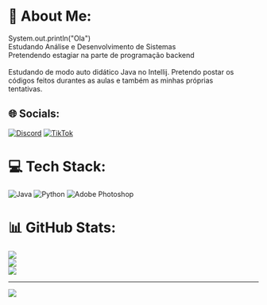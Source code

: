# 💫 About Me:
System.out.println("Ola")<br>Estudando Análise e Desenvolvimento de Sistemas<br>Pretendendo estagiar na parte de programação backend<br><br>Estudando de modo auto didático Java no Intellij. Pretendo postar os<br>códigos feitos durantes as aulas e também as minhas próprias <br>tentativas. <br>


## 🌐 Socials:
[![Discord](https://img.shields.io/badge/Discord-%237289DA.svg?logo=discord&logoColor=white)](https://discord.gg/https://discord.gg/37knB2ux7j) [![TikTok](https://img.shields.io/badge/TikTok-%23000000.svg?logo=TikTok&logoColor=white)](https://tiktok.com/@https://www.tiktok.com/@rafaelrase01?is_from_webapp=1&sender_device=pc) 

# 💻 Tech Stack:
![Java](https://img.shields.io/badge/java-%23ED8B00.svg?style=flat&logo=openjdk&logoColor=white) ![Python](https://img.shields.io/badge/python-3670A0?style=flat&logo=python&logoColor=ffdd54) ![Adobe Photoshop](https://img.shields.io/badge/adobe%20photoshop-%2331A8FF.svg?style=flat&logo=adobe%20photoshop&logoColor=white)
# 📊 GitHub Stats:
![](https://github-readme-stats.vercel.app/api?username=|RafaelRas&theme=monokai&hide_border=false&include_all_commits=false&count_private=false)<br/>
![](https://github-readme-streak-stats.herokuapp.com/?user=|RafaelRas&theme=monokai&hide_border=false)<br/>
![](https://github-readme-stats.vercel.app/api/top-langs/?username=|RafaelRas&theme=monokai&hide_border=false&include_all_commits=false&count_private=false&layout=compact)

---
[![](https://visitcount.itsvg.in/api?id=|RafaelRas&icon=9&color=10)](https://visitcount.itsvg.in)

<!-- Proudly created with GPRM ( https://gprm.itsvg.in ) -->